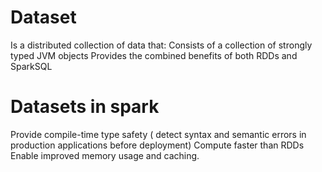 # Dataset

Is a distributed collection of data that:
Consists of a collection of strongly typed JVM objects
Provides the combined benefits of both RDDs and SparkSQL

# Datasets in spark

Provide compile-time type safety ( detect syntax and semantic errors in production
applications before deployment)
Compute faster than RDDs
Enable improved memory usage and caching.

